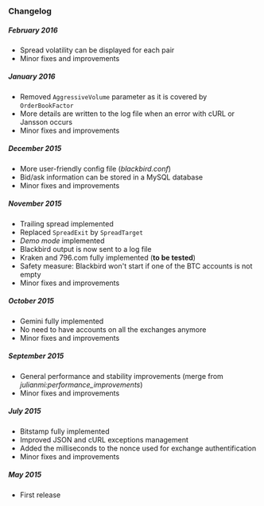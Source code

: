 ### Changelog

##### February 2016

* Spread volatility can be displayed for each pair
* Minor fixes and improvements

##### January 2016

* Removed `AggressiveVolume` parameter as it is covered by `OrderBookFactor`
* More details are written to the log file when an error with cURL or Jansson occurs
* Minor fixes and improvements

##### December 2015

* More user-friendly config file (_blackbird.conf_)
* Bid/ask information can be stored in a MySQL database
* Minor fixes and improvements

##### November 2015

* Trailing spread implemented
* Replaced `SpreadExit` by `SpreadTarget`
* _Demo mode_ implemented
* Blackbird output is now sent to a log file
* Kraken and 796.com fully implemented (__to be tested__)
* Safety measure: Blackbird won't start if one of the BTC accounts is not empty
* Minor fixes and improvements

##### October 2015

* Gemini fully implemented
* No need to have accounts on all the exchanges anymore
* Minor fixes and improvements

##### September 2015

* General performance and stability improvements (merge from _julianmi:performance_improvements_)
* Minor fixes and improvements

##### July 2015

* Bitstamp fully implemented
* Improved JSON and cURL exceptions management
* Added the milliseconds to the nonce used for exchange authentification
* Minor fixes and improvements

##### May 2015

* First release

